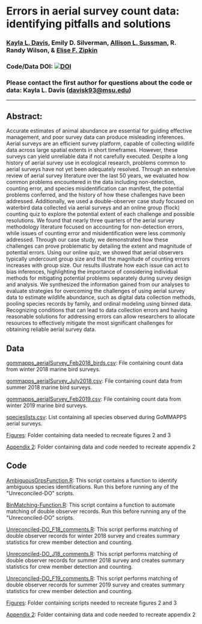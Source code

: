 # Errors in aerial survey count data: identifying pitfalls and solutions

### [Kayla L. Davis](https://davisk93.github.io/), Emily D. Silverman, [Allison L. Sussman](https://github.com/asussman52), R. Randy Wilson,  & [Elise F. Zipkin](https://ezipkin.github.io/)

### Code/Data DOI: [![DOI](https://zenodo.org/badge/DOI/10.5281/zenodo.4685098.svg)](https://doi.org/10.5281/zenodo.4685098)

### Please contact the first author for questions about the code or data: Kayla L. Davis (davisk93@msu.edu)
__________________________________________________________________________________________________________________________________________

## Abstract:  
Accurate estimates of animal abundance are essential for guiding effective management, and poor survey data can produce misleading inferences. Aerial surveys are an efficient survey platform, capable of collecting wildlife data across large spatial extents in short timeframes. However, these surveys can yield unreliable data if not carefully executed. Despite a long history of aerial survey use in ecological research, problems common to aerial surveys have not yet been adequately resolved. Through an extensive review of aerial survey literature over the last 50 years, we evaluated how common problems encountered in the data including non-detection, counting error, and species misidentification can manifest, the potential problems conferred, and the history of how these challenges have been addressed. Additionally, we used a double-observer case study focused on waterbird data collected via aerial surveys and an online group (flock) counting quiz to explore the potential extent of each challenge and possible resolutions. We found that nearly three quarters of the aerial survey methodology literature focused on accounting for non-detection errors, while issues of counting error and misidentification were less commonly addressed. Through our case study, we demonstrated how these challenges can prove problematic by detailing the extent and magnitude of potential errors. Using our online quiz, we showed that aerial observers typically undercount group size and that the magnitude of counting errors increases with group size. Our results illustrate how each issue can act to bias inferences, highlighting the importance of considering individual methods for mitigating potential problems separately during survey design and analysis. We synthesized the information gained from our analyses to evaluate strategies for overcoming the challenges of using aerial survey data to estimate wildlife abundance, such as digital data collection methods, pooling species records by family, and ordinal modeling using binned data. Recognizing conditions that can lead to data collection errors and having reasonable solutions for addressing errors can allow researchers to allocate resources to effectively mitigate the most significant challenges for obtaining reliable aerial survey data.


## Data

[gommapps_aerialSurvey_Feb2018_birds.csv](https://github.com/davisk93/Davis-et-al_Aerial-Survey/blob/main/gommapps_aerialSurvey_Feb2018_birds.csv): File containing count data from winter 2018 marine bird surveys. 

[gommapps_aerialSurvey_July2018.csv](https://github.com/davisk93/Davis-et-al_Aerial-Survey/blob/main/gommapps_aerialSurvey_July2018.csv): File containing count data from summer 2018 marine bird surveys.

[gommapps_aerialSurvey_Feb2019.csv](https://github.com/davisk93/Davis-et-al_Aerial-Survey/blob/main/gommapps_aerialSurvey_Feb2019.csv): File containing count data from winter 2019 marine bird surveys.

[specieslists.csv](https://github.com/davisk93/Davis-et-al_Aerial-Survey/blob/main/specieslists.csv): List containing all species observed during GoMMAPPS aerial surveys.


[Figures](https://github.com/davisk93/Davis-et-al_Aerial-Survey/tree/main/Figures): Folder containing data needed to recreate figures 2 and 3 

[Appendix 2](https://github.com/davisk93/Davis-et-al_Aerial-Survey/tree/main/Appendix%202): Folder containing data and code needed to recreate appendix 2

## Code

[AmbiguousGrpsFunction.R](https://github.com/davisk93/Davis-et-al_Aerial-Survey/blob/main/AmbiguousGrpsFunction.R): This script contains a function to identify ambiguous species identifications. Run this before running any of the "Unreconciled-DO" scripts.

[BinMatching-Function.R](https://github.com/davisk93/Davis-et-al_Aerial-Survey/blob/main/Matching-Function.R): This script contains a function to automate matching of double observer records. Run this before running any of the "Unreconciled-DO" scripts.

[Unreconciled-DO_F18_comments.R](https://github.com/davisk93/Davis-et-al_Aerial-Survey/blob/main/Unreconciled-DO_F18_comments.R): This script performs matching of double observer records for winter 2018 survey and creates summary statistics for crew member detection and counting.

[Unreconciled-DO_J18_comments.R](https://github.com/davisk93/Davis-et-al_Aerial-Survey/blob/main/Unreconciled-DO_J18_comments.R): This script performs matching of double observer records for summer 2018 survey and creates summary statistics for crew member detection and counting.

[Unreconciled-DO_F19_comments.R](https://github.com/davisk93/Davis-et-al_Aerial-Survey/blob/main/Unreconciled-DO_F19_comments.R): This script performs matching of double observer records for summer 2019 survey and creates summary statistics for crew member detection and counting.


[Figures](https://github.com/davisk93/Davis-et-al_Aerial-Survey/tree/main/Figures): Folder containing scripts needed to recreate figures 2 and 3 

[Appendix 2](https://github.com/davisk93/Davis-et-al_Aerial-Survey/tree/main/Appendix%202): Folder containing data and code needed to recreate appendix 2

